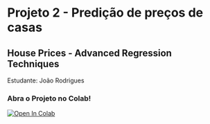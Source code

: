 # Projeto 2 - Predição de preços de casas
## House Prices - Advanced Regression Techniques

Estudante: João Rodrigues

### Abra o Projeto no Colab!
[![Open In Colab](https://colab.research.google.com/assets/colab-badge.svg)](https://colab.research.google.com/github/joaodath/trilha_dados/blob/main/mod_3/projeto02/projeto02.ipynb)